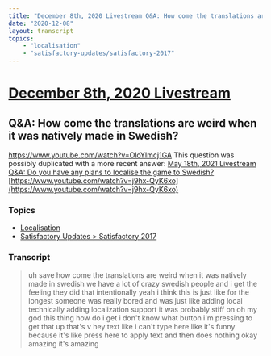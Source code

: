 ```yaml
---
title: "December 8th, 2020 Livestream Q&A: How come the translations are weird when it was natively made in Swedish?"
date: "2020-12-08"
layout: transcript
topics:
    - "localisation"
    - "satisfactory-updates/satisfactory-2017"
---
```

# [December 8th, 2020 Livestream](../2020-12-08.md)
## Q&A: How come the translations are weird when it was natively made in Swedish?
https://www.youtube.com/watch?v=OloYImcj1GA
This question was possibly duplicated with a more recent answer: [May 18th, 2021 Livestream Q&A: Do you have any plans to localise the game to Swedish?](./yt-j9hx-QyK6xo.md) [https://www.youtube.com/watch?v=j9hx-QyK6xo](https://www.youtube.com/watch?v=j9hx-QyK6xo)


### Topics
* [Localisation](../topics/localisation.md)
* [Satisfactory Updates > Satisfactory 2017](../topics/satisfactory-updates/satisfactory-2017.md)

### Transcript

> uh save how come the translations are weird when it was natively made in swedish we have a lot of crazy swedish people and i get the feeling they did that intentionally yeah i think this is just like for the longest someone was really bored and was just like adding local technically adding localization support it was probably stiff on oh my god this thing how do i get i don't know what button i'm pressing to get that up that's v hey text like i can't type here like it's funny because it's like press here to apply text and then does nothing okay amazing it's amazing
